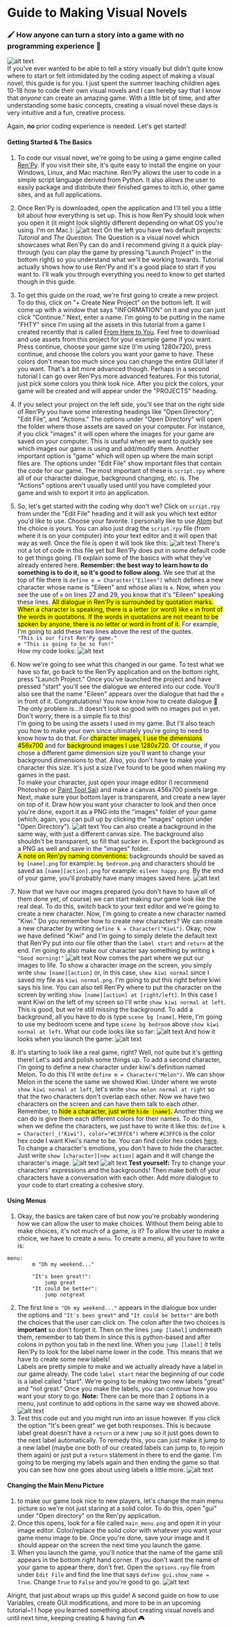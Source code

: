 # Guide to Making Visual Novels
### 🖌 How anyone can turn a story into a game with no programming experience 🎨
![alt text](https://github.com/lovebirdsnest/Guide-to-Making-Visual-Novels/blob/master/images/home.png "Example visual novel")<br/>
If you've ever wanted to be able to tell a story visually but didn't quite know where to start or felt intimidated by the coding aspect of making a visual novel, this guide is for you. I just spent the summer teaching children ages 10-18 how to code their own visual novels and I can hereby say that I know that *anyone* can create an amazing game. With a little bit of time, and after understanding some basic concepts, creating a visual novel these days is very intuitive and a fun, creative process.

Again, **no** prior coding experience is needed. Let's get started!

#### Getting Started & The Basics

1. To code our visual novel, we're going to be using a game engine called [Ren'Py](https://www.renpy.org). If you visit their site, it's quite easy to install the engine on your Windows, Linux, and Mac machine. Ren'Py allows the user to code in a simple script language derived from Python. It also allows the user to easily package and distribute their finished games to itch.io, other game sites, and as full applications.

2. Once Ren'Py is downloaded, open the application and I'll tell you a little bit about how everything is set up. This is how Ren'Py should look when you open it (it might look slightly different depending on what OS you're using. I'm on Mac.):
![alt text](https://github.com/lovebirdsnest/Guide-to-Making-Visual-Novels/blob/master/images/1.png "Ren'Py on startup")
On the left you have two default projects: *Tutorial* and *The Question.* The Question is a visual novel which showcases what Ren'Py can do and I recommend giving it a quick play-through (you can play the game by pressing "Launch Project" in the bottom right) so you understand what we'll be working towards. Tutorial actually shows how to use Ren'Py and it's a good place to start if you want to. I'll walk you through everything you need to know to get started though in this guide.

3. To get this guide on the road, we're first going to create a new project. To do this, click on "+ Create New Project" on the bottom left. It will come up with a window that says "INFORMATION" on it and you can just click "Continue." Next, enter a name. I'm going to be putting in the name "FHTY" since I'm using all the assets in this tutorial from a game I created recently that is called [From Here to You](https://github.com/lovebirdsnest/From-Here-to-You). Feel free to download and use assets from this project for your example game if you want. Press continue, choose your game size (I'm using 1280x720), press continue, and choose the colors you want your game to have. These colors don't mean too much since you can change the entire GUI later if you want. That's a *bit* more advanced though. Perhaps in a second tutorial I can go over Ren'Pys more advanced features. For this tutorial, just pick some colors you think look nice. After you pick the colors, your game will be created and will appear under the "PROJECTS" heading.

4. If you select your project on the left side, you'll see that on the right side of Ren'Py you have some interesting headings like "Open Directory", "Edit File", and "Actions." The options under "Open Directory" will open the folder where those assets are saved on your computer. For instance, if you click "images" it will open where the images for your game are saved on your computer. This is useful when we want to quickly see which images our game is using and add/modify them. Another important option is "game" which will open up where the main script files are. The options under "Edit File" show important files that contain the code for our game. The most important of these is `script.rpy` where all of our character dialogue, background changing, etc. is. The "Actions" options aren't usually used until you have completed your game and wish to export it into an application.

5. So, let's get started with the coding why don't we? Click on `script.rpy` from under the "Edit File" heading and it will ask you which text editor you'd like to use. Choose your favorite. I personally like to use [Atom](https://atom.io) but the choice is yours. You can also just drag the `script.rpy` file (from where it is on your computer) into your text editor and it will open that way as well. Once the file is open it will look like this:
![alt text](https://github.com/lovebirdsnest/Guide-to-Making-Visual-Novels/blob/master/images/2.png "script.rpy")
There's not a lot of code in this file yet but Ren'Py does put in some default code to get things going. I'll explain some of the basics with what they've already entered here.
**Remember: the best way to learn how to do something is to do it, so it's good to follow along.** We see that at the top of file there is `define e = Character("Eileen")` which defines a new character whose name is "Eileen" and whose alias is `e`. Now, when you see the use of `e` on lines 27 and 29, you know that it's "Eileen" speaking these lines. <mark>All dialogue in Ren'Py is surrounded by quotation marks. When a character is speaking, there is a letter (or word) like `e` in front of the words in quotations. If the words in quotations are not meant to be spoken by anyone, there is no letter or word in front of it.</mark> For example, I'm going to add these two lines above the rest of the quotes.<br/>`"This is our first Ren'Py game."`<br/>`e "This is going to be so fun!"`<br/>
How my code looks:
![alt text](https://github.com/lovebirdsnest/Guide-to-Making-Visual-Novels/blob/master/images/3.png "Added lines to script.rpy")

6. Now we're going to see what this changed in our game. To test what we have so far, go back to the Ren'Py application and on the bottom right, press "Launch Project." Once you've launched the project and have pressed "start" you'll see the dialogue we entered into our code. You'll also see that the name "Eileen" appears over the dialogue that had the `e` in front of it. Congratulations! You now know how to create dialogue 🎉 The only problem is...It doesn't look so good with no images put in yet. Don't worry, there is a simple fix to this! <br/>
I'm going to be using the assets I used in my game. But I'll also teach you how to make your own since ultimately you're going to need to know how to do that. For <mark>character images, I use the dimensions 456x700</mark> and for <mark>background images I use 1280x720</mark>. Of course, if you chose a different game dimension size you'll want to change your background dimensions to that. Also, you don't have to make your character this size. It's just a size I've found to be good when making my games in the past. <br/>
To make your character, just open your image editor (I recommend Photoshop or [Paint Tool Sai](https://www.google.com/search?q=paint%20tool%20sai)) and make a canvas 456x700 pixels large. Next, make sure your bottom layer is transparent, and create a new layer on top of it. Draw how you want your character to look and then once you're done, export it as a PNG into the "images" folder of your game (which, again, you can pull up by clicking the "images" option under "Open Directory").
![alt text](https://github.com/lovebirdsnest/Guide-to-Making-Visual-Novels/blob/master/images/4.png "Character in Photoshop with transparent background")
You can also create a background in the same way, with just a different canvas size. The background also shouldn't be transparent, so fill that sucker in. Export the background as a PNG as well and save in the "images" folder.<br/>
<mark>A note on Ren'py naming conventions:</mark> backgrounds should be saved as `bg [name].png` for example: `bg bedroom.png` and characters should be saved as `[name][action].png` for example: `eileen happy.png`. By the end of your game, you'll probably have many images saved here.
![alt text](https://github.com/lovebirdsnest/Guide-to-Making-Visual-Novels/blob/master/images/5.png "Lots of images saved")

7. Now that we have our images prepared (you don't have to have all of them done yet, of course) we can start making our game look like the real deal. To do this, switch back to your text editor and we're going to create a new character. Now, I'm going to create a new character named "Kiwi." Do you remember how to create new characters? We can create a new character by writing `define k = Character("Kiwi")`. Okay, now we have defined "Kiwi" and I'm going to simply delete the default text that Ren'Py put into our file other than the `label start` and `return` at the end. I'm going to also make our character say something by writing `k "Good morning!"`
![alt text](https://github.com/lovebirdsnest/Guide-to-Making-Visual-Novels/blob/master/images/6.png "How our code looks")
Now comes the part where we put our images to life. To show a character image on the screen, you simply write `show [name][action]` or, in this case, `show kiwi normal` since I saved my file as `kiwi normal.png`. I'm going to put this right before kiwi says his line. You can also tell Ren'Py where to put the character on the screen by writing `show [name][action] at [right/left]`. In this case I want Kiwi on the left of my screen so I'll write `show kiwi normal at left`. <br/>
This is good, but we're still missing the background. To add a background, all you have to do is type `scene bg [name]`. Here, I'm going to use my bedroom scene and type `scene bg bedroom` above `show kiwi normal at left`.
What our code looks like so far:
![alt text](https://github.com/lovebirdsnest/Guide-to-Making-Visual-Novels/blob/master/images/7.png "How our code looks")
And how it looks when you launch the game:
![alt text](https://github.com/lovebirdsnest/Guide-to-Making-Visual-Novels/blob/master/images/8.png "How our game looks")

8. It's starting to look like a real game, right? Well, not quite but it's getting there! Let's add and polish some things up. To add a second character, I'm going to define a new character under kiwi's definition named Melon. To do this I'll write `define m = Character("Melon")`. We can show Melon in the scene the same we showed Kiwi. Under where we wrote `show kiwi normal at left`, let's write `show melon normal at right` so that the two characters don't overlap each other. Now we have two characters on the screen and can have them talk to each other. Remember, to <mark> hide a character, just write `hide [name]`.</mark> Another thing we can do is give them each different colors for their names. To do this, when we define the characters, we just have to write it like this: `define k = Character(_("Kiwi"), color="#C3FFC6")` where `#C3FFC6` is the color hex code I want Kiwi's name to be. You can find color hex codes [here](http://www.color-hex.com).<br/>
To change a character's emotions, you don't have to hide the character. Just write `show [character][new action]` again and it will change the character's image.
![alt text](https://github.com/lovebirdsnest/Guide-to-Making-Visual-Novels/blob/master/images/10.png "How our code looks")
![alt text](https://github.com/lovebirdsnest/Guide-to-Making-Visual-Novels/blob/master/images/11.png "How our game looks")
**Test yourself:** Try to change your characters' expressions and the backgrounds! Then make both of your characters have a conversation with each other. Add more dialogue to your code to start creating a cohesive story.


#### Using Menus
1. Okay, the basics are taken care of but now you're probably wondering how we can allow the user to make choices. Without them being able to make choices, it's not much of a game, is it? To allow the user to make a choice, we have to create a `menu`. To create a menu, all you have to write is:

```
menu:
        m "Oh my weekend..."

        "It's been great!":
            jump great
        "It could be better":
            jump notgreat

```
2. The first line `m "Oh my weekend..."` appears in the dialogue box under the options and `"It's been great"` and `"It could be better"` are both the choices that the user can click on. The colon after the two choices is **important** so don't forget it. Then on the lines `jump [label]` underneath them, remember to tab them in since this is python-based and after colons in python you tab in the next line. When you `jump [label]` it tells Ren'Py to look for the label name lower in the code. This means that we have to create some new labels!<br/>
Labels are pretty simple to make and we actually already have a label in our game already. The code `label start` near the beginning of our code is a label called "start". We're going to be making two new labels "great" and "not great." Once you make the labels, you can continue how you want your story to go. **Note:** There can be more than 2 options in a menu, just continue to add options in the same way we showed above.
![alt text](https://github.com/lovebirdsnest/Guide-to-Making-Visual-Novels/blob/master/images/12.png "How our code looks")  
3. Test this code out and you might run into an issue however. If you click the option "It's been great" we get both responses. This is because label great doesn't have a `return` or a new `jump` so it just goes down to the next label automatically. To remedy this, you can just make it jump to a new label (maybe one both of our created labels can jump to, to rejoin them again) or just put a `return` statement in there to end the game. I'm going to be merging my labels again and then ending the game so that you can see how one goes about using labels a little more.
![alt text](https://github.com/lovebirdsnest/Guide-to-Making-Visual-Novels/blob/master/images/13.png "How our code looks")

#### Changing the Main Menu Picture
1. to make our game look nice to new players, let's change the main menu picture so we're not just staring at a solid color. To do this, open "gui" under "Open directory" on the Ren'py application.
2. Once this opens, look for a file called `main_menu.png` and open it in your image editor. Color/replace the solid color with whatever you want your game menu image to be. Once you're done, save your image and it should appear on the screen the next time you launch the game.  
3. When you launch the game, you'll notice that the name of the game still appears in the bottom right hand corner. If you don't want the name of your game to appear there, don't fret. Open the `options.rpy` file from under `Edit File` and find the line that says `define gui.show_name = True`. Change `True` to `False` and you're good to go.
![alt text](https://github.com/lovebirdsnest/Guide-to-Making-Visual-Novels/blob/master/images/9.png "How our game looks")  

Alright, that just about wraps up this guide! A second guide on how to use Variables, create GUI modifications, and more to be in an upcoming tutorial~! I hope you learned something about creating visual novels and until next time, keeping creating & having fun 🎮
